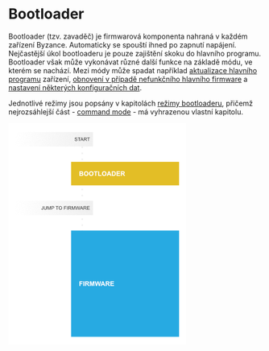 # Bootloader

Bootloader \(tzv. zavaděč\) je firmwarová komponenta nahraná v každém zařízení Byzance. Automaticky se spouští ihned po zapnutí napájení. Nejčastější úkol bootloaderu je pouze zajištění skoku do hlavního programu. Bootloader však může vykonávat různé další funkce na základě módu, ve kterém se nachází. Mezi módy může spadat například [aktualizace hlavního programu](rezimy-bootloaderu.md#mod-flash) zařízení, [obnovení v případě nefunkčního hlavního firmware](rezimy-bootloaderu.md#mod-restore) a [nastavení některých konfiguračních dat](rezimy-bootloaderu.md#mod-commands).

Jednotlivé režimy jsou popsány v kapitolách [režimy bootloaderu](rezimy-bootloaderu.md), přičemž nejrozsáhlejší část - [command mode](command-mod.md) - má vyhrazenou vlastní kapitolu.

![](../../../.gitbook/assets/bootloader-to-fw.png)

